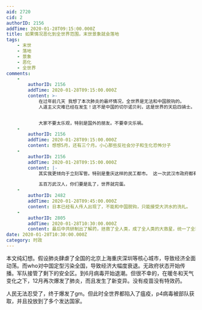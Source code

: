 ```yaml
---
aid: 2720
cid: 2
authorID: 2156
addTime: 2020-01-28T09:15:00.000Z
title: 如果情况恶化到全世界范围，末世景象就会落地
tags:
    - 末世
    - 落地
    - 景象
    - 恶化
    - 全世界
comments:
    -
        authorID: 2156
        addTime: 2020-01-28T09:15:00.000Z
        content: >-
            在过年前几天 我想了本次肺炎的最坏情况，全世界是无法和中国脱钩的。
            人道主义灾难已经在发生！这不是中国的切尔诺贝利，这是世界的天启四骑士。


            大家不要太乐观，特别是国外的朋友。不要幸灾乐祸。
    -
        authorID: 2156
        addTime: 2020-01-28T09:15:00.000Z
        content: 想想5月，还有三个月。小心那些反社会分子和生化恐怖分子
    -
        authorID: 2156
        addTime: 2020-01-28T09:15:00.000Z
        content: |-
            其实我更倾向于立刻军管。特别是重庆这样的民工都市。 这一次武汉市政府都有领导自己病倒可见再好的保护条件都不是绝对安全。

            五百万武汉人，你们要是乱了，世界就完蛋。
    -
        authorID: 2482
        addTime: 2020-01-28T09:45:00.000Z
        content: 日本已经有人传人出现了，不能和中国脱钩，只能接受大洪水的洗礼。
    -
        authorID: 2805
        addTime: 2020-01-28T10:30:00.000Z
        content: 最后中共研制出了解药，拯救了全人类，成了全人类的大救星，统一了全球。
date: 2020-01-28T10:30:00.000Z
category: 时政
---
```


本文纯幻想。假设肺炎肆虐了全国的北京上海重庆深圳等核心城市，导致经济全面动荡。而who对中国定型污染全国，导致经济大幅度衰退。无政府状态开始传播。军队接管了剩下的安全区。到6月病毒开始退潮。但很不幸的，在暖冬和天气变化之下，12月再次爆发了肺炎，而且发生了新变异。没有疫苗没有特效药。

人民无法忍受了，终于爆发了gm。但此时全世界都陷入了瘟疫，p4病毒被部队获取，并且投放到了多个发达国家。
